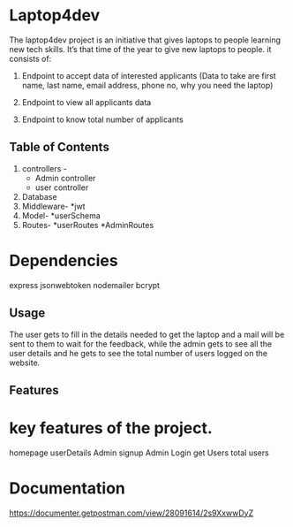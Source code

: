 # Laptop4dev

The laptop4dev project is an initiative that gives laptops to people learning new tech skills.
It’s that time of the year to give new laptops to people. it consists of:

1. Endpoint to accept data of interested applicants (Data to take are first
name, last name, email address, phone no, why you need the laptop)

2. Endpoint to view all applicants data

3. Endpoint to know total number of applicants

## Table of Contents
1) controllers -
   * Admin controller
   * user controller
2)  Database
3)  Middleware-
    *jwt
5)  Model-
   *userSchema
6) Routes-
   *userRoutes
   *AdminRoutes
    
# Dependencies
express
jsonwebtoken
nodemailer
bcrypt



## Usage
The user gets to fill in the details needed to get the laptop and a mail will be sent to them to wait for the feedback, while the admin gets to see all the user details and he gets to see the total number of users logged on the website.
## Features

# key features of the project.
homepage
userDetails
Admin signup
Admin Login
get Users
total users

# Documentation
https://documenter.getpostman.com/view/28091614/2s9XxwwDyZ
